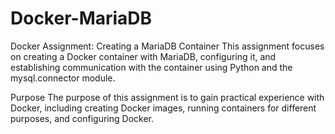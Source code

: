 # Docker-MariaDB
Docker Assignment: Creating a MariaDB Container
This assignment focuses on creating a Docker container with MariaDB, configuring it, and establishing communication with the container using Python and the mysql.connector module.

Purpose
The purpose of this assignment is to gain practical experience with Docker, including creating Docker images, running containers for different purposes, and configuring Docker.
